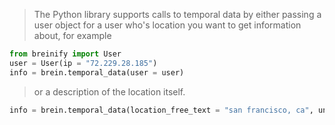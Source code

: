 <blockquote class="lang-specific python">
<p>The Python library supports calls to temporal data by either passing a user object for a user who's location you want
   to get information about, for example</blockquote>

>
```python
from breinify import User
user = User(ip = "72.229.28.185")
info = brein.temporal_data(user = user)
```

<blockquote class="lang-specific python">
<p>or a description of the location itself.</p>
</blockquote>

>
```python
info = brein.temporal_data(location_free_text = "san francisco, ca", unixtime = 1492538271)
```
